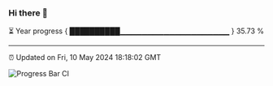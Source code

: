 ### Hi there 👋

⏳ Year progress { ██████████▁▁▁▁▁▁▁▁▁▁▁▁▁▁▁▁▁▁▁▁ } 35.73 %

---

⏰ Updated on Fri, 10 May 2024 18:18:02 GMT

![Progress Bar CI](https://github.com/liununu/liununu/workflows/Progress%20Bar%20CI/badge.svg)
